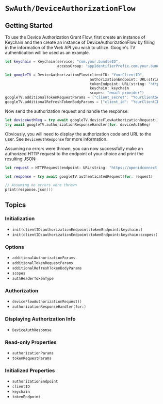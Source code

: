 # ``SwAuth/DeviceAuthorizationFlow``

## Getting Started

To use the Device Authorization Grant Flow, first create an instance of Keychain and then create an instance of DeviceAuthorizationFlow by filling in the information of the Web API you wish to utilize. Google's TV authentication will be used as an example.

```swift
let keychain = Keychain(service: "com.your.bundleID",
                        accessGroup: "appIdentifierPrefix.com.your.bundleID").label("Your App Name")

let googleTV = DeviceAuthorizationFlow(clientID: "YourClientID",
                                       authorizationEndpoint: URL(string: "https://oauth2.googleapis.com/device/code")!,
                                       tokenEndpoint: URL(string: "https://oauth2.googleapis.com/device/code")!,
                                       keychain: keychain
                                       scopes: "email provider")
googleTV.additionalTokenRequestParams = ["client_secret": "YourClientSecret"]
googleTV.additionalRefreshTokenBodyParams = ["client_id": "YourClientID", "client_secret": "YourClientSecret"]
```

Now send the authorization request and handle the response:

```swift
let deviceAuthReq = try await googleTV.deviceFlowAuthorizationRequest()
try await googleTV.authorizationResponseHandler(for: deviceAuthReq)
```

Obviously, you will need to display the authorization code and URL to the user. See ``DeviceAuthResponse`` for more information.

Assuming no errors were thrown, you can now successfully make an authorized HTTP request to the endpoint of your choice and print the resulting JSON:

```swift
let request = HTTPRequest(endpoint: URL(string: "https://openidconnect.googleapis.com/v1/userinfo")!)

let response = try await googleTV.authenticatedRequest(for: request)

// Assuming no errors were thrown
print(response.json())
```

## Topics

### Initialization

- ``init(clientID:authorizationEndpoint:tokenEndpoint:keychain:)``
- ``init(clientID:authorizationEndpoint:tokenEndpoint:keychain:scopes:)``

### Options

- ``additionalAuthorizationParams``
- ``additionalTokenRequestParams``
- ``additionalRefreshTokenBodyParams``
- ``scopes``
- ``authHeaderTokenType``

### Authorization

- ``deviceFlowAuthorizationRequest()``
- ``authorizationResponseHandler(for:)``

### Displaying Authorization Info

- ``DeviceAuthResponse``

### Read-only Properties

- ``authorizationParams``
- ``tokenRequestParams``

### Initialized Properties

- ``authorizationEndpoint``
- ``clientID``
- ``keychain``
- ``tokenEndpoint``
